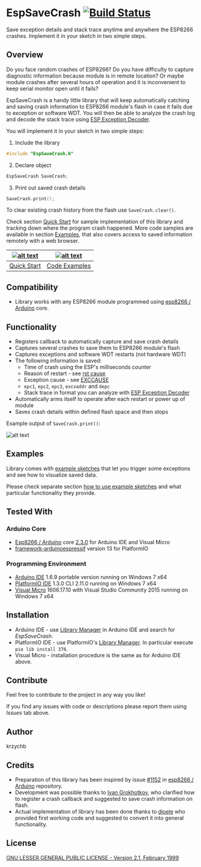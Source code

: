 # EspSaveCrash [![Build Status](https://travis-ci.org/krzychb/EspSaveCrash.svg?branch=master)](https://travis-ci.org/krzychb/EspSaveCrash)

Save exception details and stack trace anytime and anywhere the ESP8266 crashes. Implement it in your sketch in two simple steps.


## Overview

Do you face random crashes of ESP8266? Do you have difficulty to capture diagnostic information because module is in remote location? Or maybe module crashes after several hours of operation and it is inconvenient to keep serial monitor open until it fails?

EspSaveCrash is a handy little library that will keep automatically catching and saving crash information to ESP8266 module's flash in case it fails due to exception or software WDT. You will then be able to analyze the crash log and decode the stack trace using [ESP Exception Decoder](https://github.com/me-no-dev/EspExceptionDecoder).

You will implement it in your sketch in two simple steps:

1. Include the library
  ```cpp
  #include "EspSaveCrash.h"
  ```

2. Declare object
  ```cpp
EspSaveCrash SaveCrash;
```

3. Print out saved crash details
  ```cpp
  SaveCrash.print();
  ```

To clear existing crash history from the flash use `SaveCrash.clear()`.

Check section [Quick Start](quick-start.md) for sample implementation of this library and tracking down where the program crash happened. More code samples are available in section [Examples](examples.md), that also covers access to saved information remotely with a web browser.  

| [![alt text](extras/thumb-quick-start.png "Quick Start")](quick-start.md) | [![alt text](extras/thumb-code-examples.png "Code Examples")](examples.md) |
| :---: | :---: |
| [Quick Start](quick-start.md) | [Code Examples](examples.md) |


## Compatibility

* Library works with any ESP8266 module programmed using [esp8266 / Arduino](https://github.com/esp8266/Arduino) core.


## Functionality

* Registers callback to automatically capture and save crash details
* Captures several crashes to save them to ESP8266 module's flash
* Captures exceptions and software WDT restarts (not hardware WDT)
* The following information is saved:
  * Time of crash using the ESP's milliseconds counter
  * Reason of restart - see [rst cause](https://arduino-esp8266.readthedocs.io/en/latest/boards.html#rst-cause)
  * Exception cause - see [EXCCAUSE](https://arduino-esp8266.readthedocs.io/en/latest/exception_causes.html)
  * `epc1`, `epc2`, `epc3`, `excvaddr` and `depc`
  * Stack trace in format you can analyze with [ESP Exception Decoder](https://github.com/me-no-dev/EspExceptionDecoder)
* Automatically arms itself to operate after each restart or power up of module
* Saves crash details within defined flash space and then stops

Example output of `SaveCrash.print()`:

![alt text](extras/crash-info-in-web-browser.png "Sample crash information in a web browser")


## Examples

Library comes with [example sketches](https://github.com/krzychb/EspSaveCrash/tree/master/examples) that let you trigger some exceptions and see how to visualize saved data. 

Please check separate section [how to use example sketches](examples.md) and what particular functionality they provide.


## Tested With

### Arduino Core

* [Esp8266 / Arduino](https://github.com/esp8266/Arduino) core [2.3.0](https://github.com/esp8266/Arduino/releases/tag/2.3.0) for Arduino IDE and Visual Micro
* [framework-arduinoespressif](http://platformio.org/platforms/espressif) version 13 for PlatformIO


### Programming Environment

* [Arduino IDE](https://www.arduino.cc/en/Main/Software) 1.6.9 portable version running on Windows 7 x64
* [PlatformIO IDE](http://platformio.org/platformio-ide) 1.3.0 CLI 2.11.0 running on Windows 7 x64
* [Visual Micro](http://www.visualmicro.com/) 1606.17.10 with Visual Studio Community 2015 running on Windows 7 x64


## Installation

* Arduino IDE - use [Library Manager](https://www.arduino.cc/en/Guide/Libraries#toc2) in Arduino IDE and search for *EspSaveCrash*.
* PlatformIO IDE - use PlatformIO's [Library Manager](http://docs.platformio.org/en/stable/librarymanager/). In particular execute `pio lib install 376`.
* Visual Micro - installation procedure is the same as for Arduino IDE above.


## Contribute

Feel free to contribute to the project in any way you like! 

If you find any issues with code or descriptions please report them using *Issues* tab above. 


## Author

krzychb


## Credits

* Preparation of this library has been inspired by issue [#1152](https://github.com/esp8266/Arduino/issues/1152) in [esp8266 / Arduino](https://github.com/esp8266/Arduino) repository.
* Development was possible thanks to [Ivan Grokhotkov](https://twitter.com/i_grr), who clarified how to register a crash callback and suggested to save crash information on flash. 
* Actual implementation of library has been done thanks to [djoele](https://github.com/djoele) who provided first working code and suggested to convert it into general functionality.


## License

[GNU LESSER GENERAL PUBLIC LICENSE - Version 2.1, February 1999](LICENSE)
